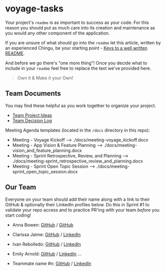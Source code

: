 # voyage-tasks

Your project's `readme` is as important to success as your code. For
this reason you should put as much care into its creation and maintenance
as you would any other component of the application.

If you are unsure of what should go into the `readme` let this article,
written by an experienced Chingu, be your starting point -
[Keys to a well written README](https://tinyurl.com/yk3wubft).

And before we go there's "one more thing"! Once you decide what to include
in your `readme` feel free to replace the text we've provided here.

> Own it & Make it your Own!

## Team Documents

You may find these helpful as you work together to organize your project.

- [Team Project Ideas](./docs/team_project_ideas.md)
- [Team Decision Log](./docs/team_decision_log.md)

Meeting Agenda templates (located in the `/docs` directory in this repo):

- Meeting - Voyage Kickoff --> ./docs/meeting-voyage_kickoff.docx
- Meeting - App Vision & Feature Planning --> ./docs/meeting-vision_and_feature_planning.docx
- Meeting - Sprint Retrospective, Review, and Planning --> ./docs/meeting-sprint_retrospective_review_and_planning.docx
- Meeting - Sprint Open Topic Session --> ./docs/meeting-sprint_open_topic_session.docx

## Our Team

Everyone on your team should add their name along with a link to their GitHub
& optionally their LinkedIn profiles below. Do this in Sprint #1 to validate
your repo access and to practice PR'ing with your team _before_ you start
coding!

- Anna Bowen: [GitHub](https://github.com/bowenanna) / [GitHub](https://www.linkedin.com/in/realannabowen)
- Clarissa Jaime: [GitHub](https://github.com/clarissajaime) / [LinkedIn](https://linkedin.com/in/clarissajaime)
- Ivan Rebolledo: [GitHub](https://github.com/ivannissimrch) / [LinkedIn](https://www.linkedin.com/in/ivan-rebolledo-012b17244/)
- Emily Arnold: [GitHub](https://github.com/elta79) / [LinkedIn](www.linkedin.com/in/elta7679)
  ...

- Teammate name #n: [GitHub](https://github.com/ghaccountname) / [LinkedIn](https://linkedin.com/in/liaccountname)
